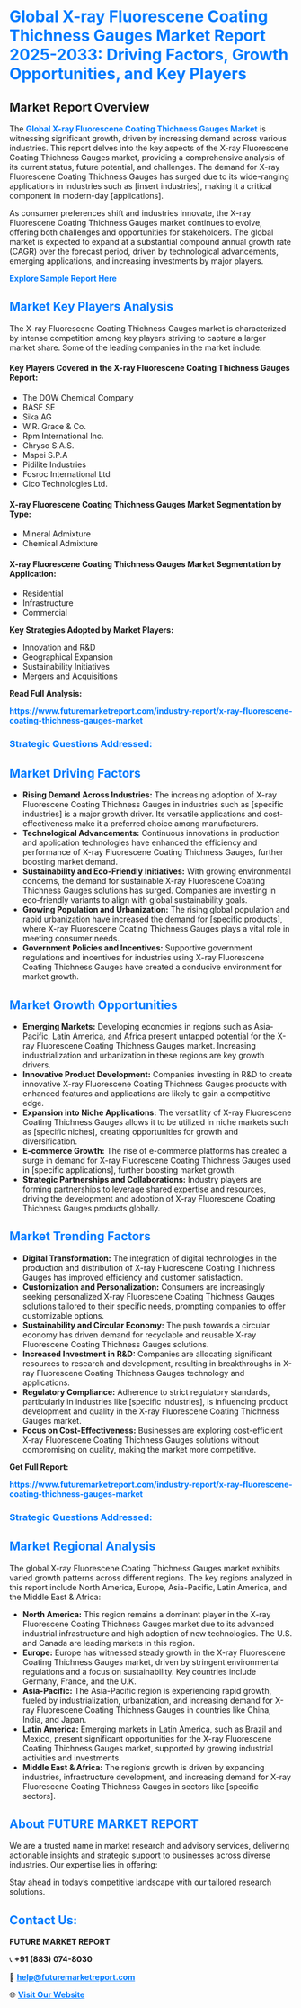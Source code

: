 <h1 style="color: #007BFF;">Global X-ray Fluorescene Coating Thichness Gauges Market Report 2025-2033: Driving Factors, Growth Opportunities, and Key Players</h1>

<section id="overview">
<h2>Market Report Overview</h2>
<p>The <a href="https://www.futuremarketreport.com/industry-report/x-ray-fluorescene-coating-thichness-gauges-market" style="color: #007BFF; text-decoration: none;"><strong>Global X-ray Fluorescene Coating Thichness Gauges Market</strong></a> is witnessing significant growth, driven by increasing demand across various industries. This report delves into the key aspects of the X-ray Fluorescene Coating Thichness Gauges market, providing a comprehensive analysis of its current status, future potential, and challenges. The demand for X-ray Fluorescene Coating Thichness Gauges has surged due to its wide-ranging applications in industries such as [insert industries], making it a critical component in modern-day [applications].</p>
<p>As consumer preferences shift and industries innovate, the X-ray Fluorescene Coating Thichness Gauges market continues to evolve, offering both challenges and opportunities for stakeholders. The global market is expected to expand at a substantial compound annual growth rate (CAGR) over the forecast period, driven by technological advancements, emerging applications, and increasing investments by major players.</p>
</section>

<section id="overview">
<p><a href="https://www.futuremarketreport.com/request-sample/reportId=32998" style="color: #007BFF; text-decoration: none;"><strong>Explore Sample Report Here</strong></a></p>
</section>

<section id="key-players">
<h2 style="color: #007BFF;">Market Key Players Analysis</h2>
<p>The X-ray Fluorescene Coating Thichness Gauges market is characterized by intense competition among key players striving to capture a larger market share. Some of the leading companies in the market include:</p>
<h4>Key Players Covered in the X-ray Fluorescene Coating Thichness Gauges Report:</h4>
<ul><li>The DOW Chemical Company</li><li>BASF SE</li><li>Sika AG</li><li>W.R. Grace &amp; Co.</li><li>Rpm International Inc.</li><li>Chryso S.A.S.</li><li>Mapei S.P.A</li><li>Pidilite Industries</li><li>Fosroc International Ltd</li><li>Cico Technologies Ltd.</li></ul>
<h4>X-ray Fluorescene Coating Thichness Gauges Market Segmentation by Type:</h4>
<ul><li>Mineral Admixture</li><li>Chemical Admixture</li></ul>

<h4>X-ray Fluorescene Coating Thichness Gauges Market Segmentation by Application:</h4>
<ul><li>Residential</li><li>Infrastructure</li><li>Commercial</li></ul>
<p><strong>Key Strategies Adopted by Market Players:</strong></p>
<ul>
<li>Innovation and R&D</li>
<li>Geographical Expansion</li>
<li>Sustainability Initiatives</li>
<li>Mergers and Acquisitions</li>
</ul>
</section>

<section>
<p><strong>Read Full Analysis: </strong></p><a href="https://www.futuremarketreport.com/industry-report/x-ray-fluorescene-coating-thichness-gauges-market" style="color: #007BFF; text-decoration: none;"><strong>https://www.futuremarketreport.com/industry-report/x-ray-fluorescene-coating-thichness-gauges-market</strong></a>
<h3 style="color: #007BFF;">Strategic Questions Addressed:</h3>
</section>

<section id="driving-factors">
<h2 style="color: #007BFF;">Market Driving Factors</h2>
<ul>
<li><strong>Rising Demand Across Industries:</strong> The increasing adoption of X-ray Fluorescene Coating Thichness Gauges in industries such as [specific industries] is a major growth driver. Its versatile applications and cost-effectiveness make it a preferred choice among manufacturers.</li>
<li><strong>Technological Advancements:</strong> Continuous innovations in production and application technologies have enhanced the efficiency and performance of X-ray Fluorescene Coating Thichness Gauges, further boosting market demand.</li>
<li><strong>Sustainability and Eco-Friendly Initiatives:</strong> With growing environmental concerns, the demand for sustainable X-ray Fluorescene Coating Thichness Gauges solutions has surged. Companies are investing in eco-friendly variants to align with global sustainability goals.</li>
<li><strong>Growing Population and Urbanization:</strong> The rising global population and rapid urbanization have increased the demand for [specific products], where X-ray Fluorescene Coating Thichness Gauges plays a vital role in meeting consumer needs.</li>
<li><strong>Government Policies and Incentives:</strong> Supportive government regulations and incentives for industries using X-ray Fluorescene Coating Thichness Gauges have created a conducive environment for market growth.</li>
</ul>
</section>

<section id="growth-opportunities">
<h2 style="color: #007BFF;">Market Growth Opportunities</h2>
<ul>
<li><strong>Emerging Markets:</strong> Developing economies in regions such as Asia-Pacific, Latin America, and Africa present untapped potential for the X-ray Fluorescene Coating Thichness Gauges market. Increasing industrialization and urbanization in these regions are key growth drivers.</li>
<li><strong>Innovative Product Development:</strong> Companies investing in R&D to create innovative X-ray Fluorescene Coating Thichness Gauges products with enhanced features and applications are likely to gain a competitive edge.</li>
<li><strong>Expansion into Niche Applications:</strong> The versatility of X-ray Fluorescene Coating Thichness Gauges allows it to be utilized in niche markets such as [specific niches], creating opportunities for growth and diversification.</li>
<li><strong>E-commerce Growth:</strong> The rise of e-commerce platforms has created a surge in demand for X-ray Fluorescene Coating Thichness Gauges used in [specific applications], further boosting market growth.</li>
<li><strong>Strategic Partnerships and Collaborations:</strong> Industry players are forming partnerships to leverage shared expertise and resources, driving the development and adoption of X-ray Fluorescene Coating Thichness Gauges products globally.</li>
</ul>
</section>

<section id="trending-factors">
<h2 style="color: #007BFF;">Market Trending Factors</h2>
<ul>
<li><strong>Digital Transformation:</strong> The integration of digital technologies in the production and distribution of X-ray Fluorescene Coating Thichness Gauges has improved efficiency and customer satisfaction.</li>
<li><strong>Customization and Personalization:</strong> Consumers are increasingly seeking personalized X-ray Fluorescene Coating Thichness Gauges solutions tailored to their specific needs, prompting companies to offer customizable options.</li>
<li><strong>Sustainability and Circular Economy:</strong> The push towards a circular economy has driven demand for recyclable and reusable X-ray Fluorescene Coating Thichness Gauges solutions.</li>
<li><strong>Increased Investment in R&D:</strong> Companies are allocating significant resources to research and development, resulting in breakthroughs in X-ray Fluorescene Coating Thichness Gauges technology and applications.</li>
<li><strong>Regulatory Compliance:</strong> Adherence to strict regulatory standards, particularly in industries like [specific industries], is influencing product development and quality in the X-ray Fluorescene Coating Thichness Gauges market.</li>
<li><strong>Focus on Cost-Effectiveness:</strong> Businesses are exploring cost-efficient X-ray Fluorescene Coating Thichness Gauges solutions without compromising on quality, making the market more competitive.</li>
</ul>
</section>

<section>
<p><strong>Get Full Report: </strong></p><a href="https://www.futuremarketreport.com/industry-report/x-ray-fluorescene-coating-thichness-gauges-market" style="color: #007BFF; text-decoration: none;"><strong>https://www.futuremarketreport.com/industry-report/x-ray-fluorescene-coating-thichness-gauges-market</strong></a>
<h3 style="color: #007BFF;">Strategic Questions Addressed:</h3>
</section>


<section id="regional-analysis">
<h2 style="color: #007BFF;">Market Regional Analysis</h2>
<p>The global X-ray Fluorescene Coating Thichness Gauges market exhibits varied growth patterns across different regions. The key regions analyzed in this report include North America, Europe, Asia-Pacific, Latin America, and the Middle East & Africa:</p>
<ul>
<li><strong>North America:</strong> This region remains a dominant player in the X-ray Fluorescene Coating Thichness Gauges market due to its advanced industrial infrastructure and high adoption of new technologies. The U.S. and Canada are leading markets in this region.</li>
<li><strong>Europe:</strong> Europe has witnessed steady growth in the X-ray Fluorescene Coating Thichness Gauges market, driven by stringent environmental regulations and a focus on sustainability. Key countries include Germany, France, and the U.K.</li>
<li><strong>Asia-Pacific:</strong> The Asia-Pacific region is experiencing rapid growth, fueled by industrialization, urbanization, and increasing demand for X-ray Fluorescene Coating Thichness Gauges in countries like China, India, and Japan.</li>
<li><strong>Latin America:</strong> Emerging markets in Latin America, such as Brazil and Mexico, present significant opportunities for the X-ray Fluorescene Coating Thichness Gauges market, supported by growing industrial activities and investments.</li>
<li><strong>Middle East & Africa:</strong> The region’s growth is driven by expanding industries, infrastructure development, and increasing demand for X-ray Fluorescene Coating Thichness Gauges in sectors like [specific sectors].</li>
</ul>
</section>

<footer>
<h2 style="color: #007BFF;">About FUTURE MARKET REPORT</h2>
<p>We are a trusted name in market research and advisory services, delivering actionable insights and strategic support to businesses across diverse industries. Our expertise lies in offering:</p>

<p>Stay ahead in today’s competitive landscape with our tailored research solutions.</p>

<h2 style="color: #007BFF;">Contact Us:</h2>
<p><strong>FUTURE MARKET REPORT</strong></p>
<p>📞 <strong>+91 (883) 074-8030</strong></p>
<p>📧 <strong><a href="mailto:help@futuremarketreport.com" style="color: #007BFF;">help@futuremarketreport.com</a></strong></p>
<p>🌐 <strong><a href="https://www.futuremarketreport.com/" style="color: #007BFF;">Visit Our Website</a></strong></p>
</footer>